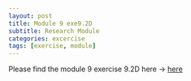 ```yaml
---
layout: post
title: Module 9 exe9.2D
subtitle: Research Module
categories: excercise
tags: [exercise, module]
---
```




[docs]: https://sudeshnaidoo.github.io/assets/pdf/Exa9_2D_completed.xlsx
Please find the module 9 exercise 9.2D here -> [here][docs]
